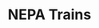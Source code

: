 ---
title: NEPA Trains
order: 10
image: nepa-trains.jpg
link: "https://nepatrains.org"
description: "A large database filled with historical locations and train-watching information."
---